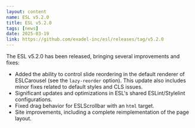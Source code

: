 ```yaml
---
layout: content
name: ESL v5.2.0
title: ESL v5.2.0
tags: [news]
date: 2025-03-19
link: https://github.com/exadel-inc/esl/releases/tag/v5.2.0
---
```


The ESL v5.2.0 has been released, bringing several improvements and fixes:

- Added the ability to control slide reordering in the default renderer of ESLCarousel (see the `lazy-reorder` option). 
  This update also includes minor fixes related to default styles and CLS issues.
- Significant updates and optimizations in ESL's shared ESLint/Stylelint configurations.
- Fixed drag behavior for ESLScrollbar with an `html` target.
- Site improvements, including a complete reimplementation of the page layout.
